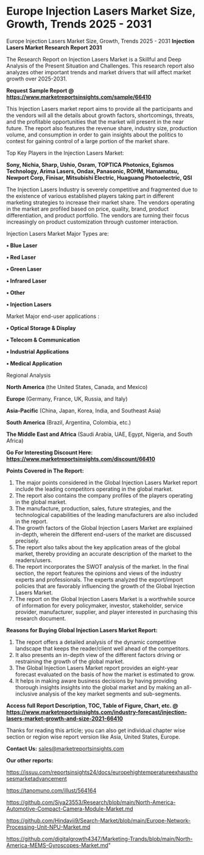 # Europe Injection Lasers Market Size, Growth, Trends 2025 - 2031
Europe Injection Lasers Market Size, Growth, Trends 2025 - 2031
<strong>Injection Lasers Market Research Report 2031</strong>

The Research Report on Injection Lasers Market is a Skillful and Deep Analysis of the Present Situation and Challenges. This research report also analyzes other important trends and market drivers that will affect market growth over 2025-2031.

<strong>Request Sample Report @ <a href=https://www.marketreportsinsights.com/sample/66410>https://www.marketreportsinsights.com/sample/66410</a></strong>

This Injection Lasers market report aims to provide all the participants and the vendors will all the details about growth factors, shortcomings, threats, and the profitable opportunities that the market will present in the near future. The report also features the revenue share, industry size, production volume, and consumption in order to gain insights about the politics to contest for gaining control of a large portion of the market share.

Top Key Players in the Injection Lasers Market:

<strong>Sony, Nichia, Sharp, Ushio, Osram, TOPTICA Photonics, Egismos Technology, Arima Lasers, Ondax, Panasonic, ROHM, Hamamatsu, Newport Corp, Finisar, Mitsubishi Electric, Huaguang Photoelectric, QSI</strong>

The Injection Lasers Industry is severely competitive and fragmented due to the existence of various established players taking part in different marketing strategies to increase their market share. The vendors operating in the market are profiled based on price, quality, brand, product differentiation, and product portfolio. The vendors are turning their focus increasingly on product customization through customer interaction.

Injection Lasers Market Major Types are:

<strong>• Blue Laser

• Red Laser

• Green Laser

• Infrared Laser

• Other

• Injection Lasers</strong>

Market Major end-user applications :

<strong>• Optical Storage & Display

• Telecom & Communication

• Industrial Applications

• Medical Application</strong>

Regional Analysis

</u><strong><b>North America</b></strong> (the United States, Canada, and Mexico)

<strong><b>Europe </b></strong>(Germany, France, UK, Russia, and Italy)

<strong><b>Asia-Pacific</b></strong> (China, Japan, Korea, India, and Southeast Asia)

<strong><b>South America</b></strong> (Brazil, Argentina, Colombia, etc.)

<strong><b>The Middle East and Africa</b></strong> (Saudi Arabia, UAE, Egypt, Nigeria, and South Africa)

<strong>Go For Interesting Discount Here: <a href=https://www.marketreportsinsights.com/discount/66410>https://www.marketreportsinsights.com/discount/66410</a></strong>

<strong>Points Covered in The Report:</strong>
<ol>
  <li>The major points considered in the Global Injection Lasers Market report include the leading competitors operating in the global market.</li>
  <li>The report also contains the company profiles of the players operating in the global market.</li>
  <li>The manufacture, production, sales, future strategies, and the technological capabilities of the leading manufacturers are also included in the report.</li>
  <li>The growth factors of the Global Injection Lasers Market are explained in-depth, wherein the different end-users of the market are discussed precisely.</li>
  <li>The report also talks about the key application areas of the global market, thereby providing an accurate description of the market to the readers/users.</li>
  <li>The report incorporates the SWOT analysis of the market. In the final section, the report features the opinions and views of the industry experts and professionals. The experts analyzed the export/import policies that are favorably influencing the growth of the Global Injection Lasers Market.</li>
  <li>The report on the Global Injection Lasers Market is a worthwhile source of information for every policymaker, investor, stakeholder, service provider, manufacturer, supplier, and player interested in purchasing this research document.</li>
</ol>
<strong>Reasons for Buying Global Injection Lasers Market Report:</strong>

<ol>
  <li>The report offers a detailed analysis of the dynamic competitive landscape that keeps the reader/client well ahead of the competitors.</li>
  <li>It also presents an in-depth view of the different factors driving or restraining the growth of the global market.</li>
  <li>The Global Injection Lasers Market report provides an eight-year forecast evaluated on the basis of how the market is estimated to grow.</li>
  <li>It helps in making aware business decisions by having providing thorough insights insights into the global market and by making an all-inclusive analysis of the key market segments and sub-segments.</li>
</ol>
<strong>Access full Report Description, TOC, Table of Figure, Chart, etc. @ <a href=https://www.marketreportsinsights.com/industry-forecast/injection-lasers-market-growth-and-size-2021-66410>https://www.marketreportsinsights.com/industry-forecast/injection-lasers-market-growth-and-size-2021-66410</a></strong>


Thanks for reading this article; you can also get individual chapter wise section or region wise report version like Asia, United States, Europe.

<strong>Contact Us:</strong>
sales@marketreportsinsights.com

<strong>Our other reports:</strong>

<a href=https://issuu.com/reportsinsights24/docs/europehightemperatureexhausthosesmarketadvancement>https://issuu.com/reportsinsights24/docs/europehightemperatureexhausthosesmarketadvancement</a>

<a href=https://tanomuno.com/illust/564164>https://tanomuno.com/illust/564164</a>

<a href=https://github.com/Siya23553/Research/blob/main/North-America-Automotive-Compact-Camera-Module-Market.md>https://github.com/Siya23553/Research/blob/main/North-America-Automotive-Compact-Camera-Module-Market.md</a>

<a href=https://github.com/Hindavii9/Search-Market/blob/main/Europe-Network-Processing-Unit-NPU-Market.md>https://github.com/Hindavii9/Search-Market/blob/main/Europe-Network-Processing-Unit-NPU-Market.md</a>

<a href=https://github.com/digitalgrowth4347/Marketing-Trands/blob/main/North-America-MEMS-Gyroscopes-Market.md>https://github.com/digitalgrowth4347/Marketing-Trands/blob/main/North-America-MEMS-Gyroscopes-Market.md</a>"
